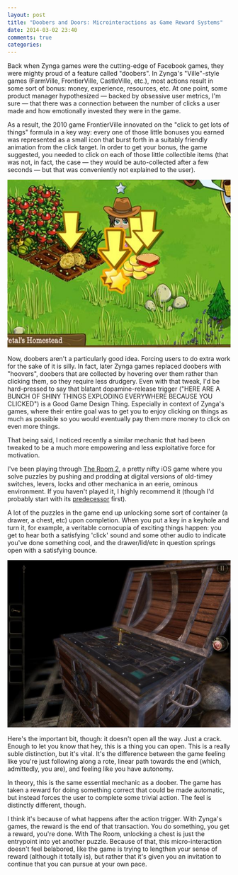```yaml
---
layout: post
title: "Doobers and Doors: Microinteractions as Game Reward Systems"
date: 2014-03-02 23:40
comments: true
categories:
---
```


Back when Zynga games were the cutting-edge of Facebook games, they were mighty proud of a feature called "doobers". In Zynga's "Ville"-style games (FarmVille, FrontierVille, CastleVille, etc.), most actions result in some sort of bonus: money, experience, resources, etc. At one point, some product manager hypothesized — backed by obsessive user metrics, I'm sure — that there was a connection between the number of clicks a user made and how emotionally invested they were in the game.

As a result, the 2010 game FrontierVille innovated on the "click to get lots of things" formula in a key way: every one of those little bonuses you earned was represented as a small icon that burst forth in a suitably friendly animation from the click target. In order to get your bonus, the game suggested, you needed to click on each of those little collectible items (that was not, in fact, the case — they would be auto-collected after a few seconds — but that was conveniently not explained to the user).

![image](/images/frontierville.jpg)

Now, doobers aren't a particularly good idea. Forcing users to do extra work for the sake of it is silly. In fact, later Zynga games replaced doobers with "hoovers", doobers that are collected by hovering over them rather than clicking them, so they require less drudgery. Even with that tweak, I'd be hard-pressed to say that blatant dopamine-release trigger ("HERE ARE A BUNCH OF SHINY THINGS EXPLODING EVERYWHERE BECAUSE YOU CLICKED") is a Good Game Design Thing. Especially in context of Zynga's games, where their entire goal was to get you to enjoy clicking on things as much as possible so you would eventually pay them more money to click on even more things.

That being said, I noticed recently a similar mechanic that had been tweaked to be a much more empowering and less exploitative force for motivation.

I've been playing through [The Room 2](http://www.fireproofgames.com/the-room-two), a pretty nifty iOS game where you solve puzzles by pushing and prodding at digital versions of old-timey switches, levers, locks and other mechanica in an eerie, ominous environment. If you haven't played it, I highly recommend it (though I'd probably start with its [predecessor](http://www.fireproofgames.com/the-room) first).

A lot of the puzzles in the game end up unlocking some sort of container (a drawer, a chest, etc) upon completion. When you put a key in a keyhole and turn it, for example, a veritable cornocupia of exciting things happen: you get to hear both a satisfying 'click' sound and some other audio to indicate you've done something cool, and the drawer/lid/etc in question springs open with a satisfying bounce.

![image](/images/room2.jpg)

Here's the important bit, though: it doesn't open all the way. Just a crack. Enough to let you know that hey, this is a thing you can open. This is a really suble distinction, but it's vital. It's the difference between the game feeling like you're just following along a rote, linear path towards the end (which, admittedly, you are), and feeling like you have autonomy.

In theory, this is the same essential mechanic as a doober. The game has taken a reward for doing something correct that could be made automatic, but instead forces the user to complete some trivial action. The feel is distinctly different, though.

I think it's because of what happens after the action trigger. With Zynga's games, the reward is the end of that transaction. You do something, you get a reward, you're done. With The Room, unlocking a chest is just the entrypoint into yet another puzzle. Because of that, this micro-interaction doesn't feel belabored, like the game is trying to lengthen your sense of reward (although it totally is), but rather that it's given you an invitation to continue that you can pursue at your own pace.

